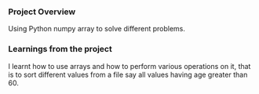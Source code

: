### Project Overview

 Using Python numpy array to solve different problems. 


### Learnings from the project

 I learnt how to use arrays and how to perform various operations on it, that is to sort different values from a file say all values having age greater than 60. 



